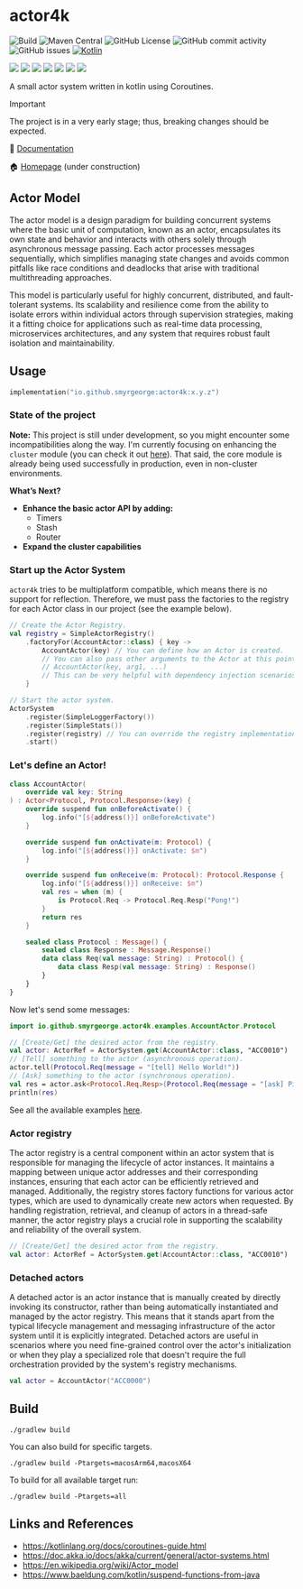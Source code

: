 # actor4k

![Build](https://github.com/smyrgeorge/actor4k/actions/workflows/ci.yml/badge.svg)
![Maven Central](https://img.shields.io/maven-central/v/io.github.smyrgeorge/actor4k)
![GitHub License](https://img.shields.io/github/license/smyrgeorge/actor4k)
![GitHub commit activity](https://img.shields.io/github/commit-activity/w/smyrgeorge/actor4k)
![GitHub issues](https://img.shields.io/github/issues/smyrgeorge/actor4k)
[![Kotlin](https://img.shields.io/badge/kotlin-2.1.10-blue.svg?logo=kotlin)](http://kotlinlang.org)

![](https://img.shields.io/static/v1?label=&message=Platforms&color=grey)
![](https://img.shields.io/static/v1?label=&message=Jvm&color=blue)
![](https://img.shields.io/static/v1?label=&message=Linux&color=blue)
![](https://img.shields.io/static/v1?label=&message=macOS&color=blue)
![](https://img.shields.io/static/v1?label=&message=Windows&color=blue)
![](https://img.shields.io/static/v1?label=&message=iOS&color=blue)
![](https://img.shields.io/static/v1?label=&message=Android&color=blue)

A small actor system written in kotlin using Coroutines.

> [!IMPORTANT]  
> The project is in a very early stage; thus, breaking changes should be expected.

📖 [Documentation](https://smyrgeorge.github.io/actor4k/)

🏠 [Homepage](https://smyrgeorge.github.io/) (under construction)

## Actor Model

The actor model is a design paradigm for building concurrent systems where the basic unit of computation, known as an
actor, encapsulates its own state and behavior and interacts with others solely through asynchronous message passing.
Each actor processes messages sequentially, which simplifies managing state changes and avoids common pitfalls like race
conditions and deadlocks that arise with traditional multithreading approaches.

This model is particularly useful for highly concurrent, distributed, and fault-tolerant systems. Its scalability and
resilience come from the ability to isolate errors within individual actors through supervision strategies, making it a
fitting choice for applications such as real-time data processing, microservices architectures, and any system that
requires robust fault isolation and maintainability.

## Usage

```kotlin
implementation("io.github.smyrgeorge:actor4k:x.y.z")
```

### State of the project

**Note:** This project is still under development, so you might encounter some incompatibilities along the way. I'm
currently focusing on enhancing the `cluster` module (you can check it out [here](actor4k-cluster)). That said, the core
module is already being used successfully in production, even in non-cluster environments.

**What’s Next?**

- **Enhance the basic actor API by adding:**
  - Timers
  - Stash
  - Router
- **Expand the cluster capabilities**

### Start up the Actor System

`actor4k` tries to be multiplatform compatible, which means there is no support for reflection. Therefore, we must pass
the factories to the registry for each Actor class in our project (see the example below).

```kotlin
// Create the Actor Registry.
val registry = SimpleActorRegistry()
    .factoryFor(AccountActor::class) { key ->
        AccountActor(key) // You can define how an Actor is created.
        // You can also pass other arguments to the Actor at this point like for example:
        // AccountActor(key, arg1, ...)
        // This can be very helpful with dependency injection scenarios.
    }

// Start the actor system.
ActorSystem
    .register(SimpleLoggerFactory())
    .register(SimpleStats())
    .register(registry) // You can override the registry implementation here.
    .start()
```

### Let's define an Actor!

```kotlin
class AccountActor(
    override val key: String
) : Actor<Protocol, Protocol.Response>(key) {
    override suspend fun onBeforeActivate() {
        log.info("[${address()}] onBeforeActivate")
    }

    override suspend fun onActivate(m: Protocol) {
        log.info("[${address()}] onActivate: $m")
    }

    override suspend fun onReceive(m: Protocol): Protocol.Response {
        log.info("[${address()}] onReceive: $m")
        val res = when (m) {
            is Protocol.Req -> Protocol.Req.Resp("Pong!")
        }
        return res
    }

    sealed class Protocol : Message() {
        sealed class Response : Message.Response()
        data class Req(val message: String) : Protocol() {
            data class Resp(val message: String) : Response()
        }
    }
}
```

Now let's send some messages:

```kotlin
import io.github.smyrgeorge.actor4k.examples.AccountActor.Protocol

// [Create/Get] the desired actor from the registry.
val actor: ActorRef = ActorSystem.get(AccountActor::class, "ACC0010")
// [Tell] something to the actor (asynchronous operation).
actor.tell(Protocol.Req(message = "[tell] Hello World!"))
// [Ask] something to the actor (synchronous operation).
val res = actor.ask<Protocol.Req.Resp>(Protocol.Req(message = "[ask] Ping!")).getOrThrow()
println(res)
```

See all the available examples [here](examples).

### Actor registry

The actor registry is a central component within an actor system that is responsible for managing the lifecycle of actor
instances. It maintains a mapping between unique actor addresses and their corresponding instances, ensuring that each
actor can be efficiently retrieved and managed. Additionally, the registry stores factory functions for various actor
types, which are used to dynamically create new actors when requested. By handling registration, retrieval, and cleanup
of actors in a thread-safe manner, the actor registry plays a crucial role in supporting the scalability and reliability
of the overall system.

```kotlin
// [Create/Get] the desired actor from the registry.
val actor: ActorRef = ActorSystem.get(AccountActor::class, "ACC0010")
```

### Detached actors

A detached actor is an actor instance that is manually created by directly invoking its constructor, rather than being
automatically instantiated and managed by the actor registry. This means that it stands apart from the typical lifecycle
management and messaging infrastructure of the actor system until it is explicitly integrated. Detached actors are
useful in scenarios where you need fine-grained control over the actor's initialization or when they play a specialized
role that doesn't require the full orchestration provided by the system's registry mechanisms.

```kotlin
val actor = AccountActor("ACC0000")
```

## Build

```shell
./gradlew build
```

You can also build for specific targets.

```shell
./gradlew build -Ptargets=macosArm64,macosX64
```

To build for all available target run:

```shell
./gradlew build -Ptargets=all
```

## Links and References

- https://kotlinlang.org/docs/coroutines-guide.html
- https://doc.akka.io/docs/akka/current/general/actor-systems.html
- https://en.wikipedia.org/wiki/Actor_model
- https://www.baeldung.com/kotlin/suspend-functions-from-java
